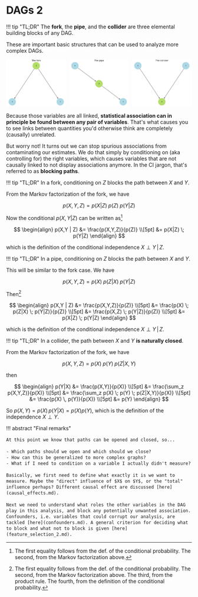 # **DAGs 2**

!!! tip "TL;DR"
    The <strong>fork</strong>, the <strong>pipe</strong>, and the <strong>collider</strong> are three elemental building blocks of any DAG.

These are important basic structures that can be used to analyze more complex DAGs.

<div style="text-align:center;">
  <img src="../imgs/confounders4.png" alt="Fork" width="32%" style="display:inline-block; margin-right:1%;" />
  <img src="../imgs/confounders5.png" alt="Pipe" width="32%" style="display:inline-block; margin-right:1%;" />
  <img src="../imgs/confounders6.png" alt="Collider" width="32%" style="display:inline-block;" />
</div>

Because those variables are all linked, **statistical association can in principle be found between any pair of variables**. That's what causes you to see links between quantities you'd otherwise think are completely (causally) unrelated. 

But worry not! It turns out we can stop spurious associations from contaminating our estimates. We do that simply by conditioning on (aka controlling for) the right variables, which causes variables that are not causally linked to not display associations anymore. In the CI jargon, that's referred to as **blocking paths**.

!!! tip "TL;DR"
    In a fork, conditioning on $Z$ blocks the path between $X$ and $Y$.

From the Markov factorization of the fork, we have

$$p(X,Y,Z) = p(X|Z) \; p(Z) \; p(Y|Z)$$

Now the conditional $p(X,Y | Z)$ can be written as[^1]

$$
\begin{align}
p(X,Y | Z) &= \frac{p(X,Y,Z)}{p(Z)} \\[5pt]
&= p(X|Z) \; p(Y|Z)
\end{align}
$$

which is the definition of the conditional independence $X \perp Y  \, | \, Z$.

!!! tip "TL;DR"
    In a pipe, conditioning on $Z$ blocks the path between $X$ and $Y$.

This will be similar to the fork case. We have

$$p(X,Y,Z) = p(X) \; p(Z|X) \; p(Y|Z)$$

Then[^2]

$$
\begin{align}
p(X,Y | Z) &= \frac{p(X,Y,Z)}{p(Z)} \\[5pt]
&= \frac{p(X) \; p(Z|X) \; p(Y|Z)}{p(Z)} \\[5pt]
&= \frac{p(X,Z) \; p(Y|Z)}{p(Z)} \\[5pt]
&= p(X|Z) \; p(Y|Z)
\end{align}
$$

which is the definition of the conditional independence $X \perp Y  \, | \, Z$.

!!! tip "TL;DR"
    In a collider, the path between $X$ and $Y$ **is naturally closed**.

From the Markov factorization of the fork, we have

$$p(X,Y,Z) = p(X) \; p(Y) \; p(Z|X,Y)$$

then

$$
\begin{align}
p(Y|X) &= \frac{p(X,Y)}{p(X)} \\[5pt]
&= \frac{\sum_z p(X,Y,Z)}{p(X)} \\[5pt]
&= \frac{\sum_z p(X) \; p(Y) \; p(Z|X,Y)}{p(X)} \\[5pt]
&= \frac{p(X) \, p(Y)}{p(X)} \\[5pt]
&= p(Y)
\end{align}
$$

So $p(X,Y) = p(X) \, p(Y|X) = p(X) p (Y)$, which is the definition of the independence $X \perp Y$.

!!! abstract "Final remarks"

    At this point we know that paths can be opened and closed, so...

    - Which paths should we open and which should we close?
    - How can this be generalized to more complex graphs?
    - What if I need to condition on a variable I actually didn't measure?

    Basically, we first need to define what exactly it is we want to measure. Maybe the "direct" influence of $X$ on $Y$, or the "total" influence perhaps? Different causal effect are discussed [here](causal_effects.md).

    Next we need to understand what roles the other variables in the DAG play in this analysis, and block any potentially unwanted association. Confounders, i.e. variables that could corrupt our analysis, are tackled [here](confounders.md). A general criterion for deciding what to block and what not to block is given [here](feature_selection_2.md).

[^1]: The first equality follows from the def. of the conditional probability. The second, from the Markov factorization above.
[^2]: The first equality follows from the def. of the conditional probability. The second, from the Markov factorization above. The third, from the product rule. The fourth, from the definition of the conditional probability.
